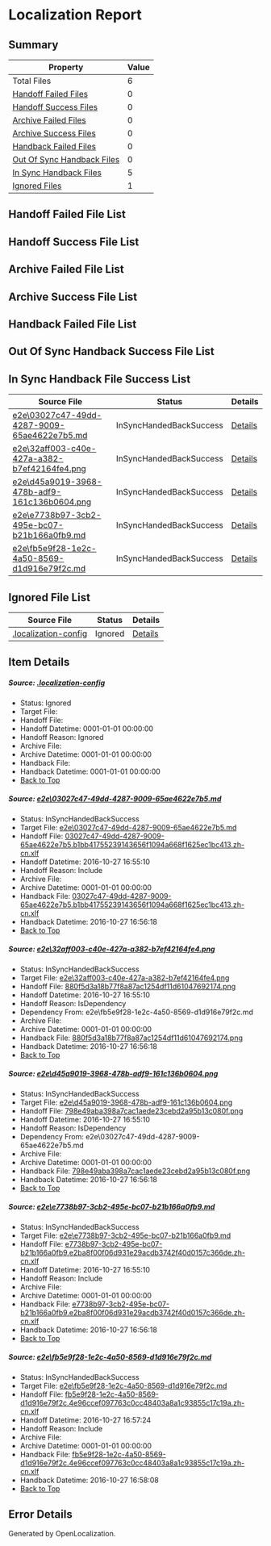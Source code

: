 # <a name='report-top'></a> Localization Report

## Summary
 Property | Value 
 -------- | ----- 
 Total Files | 6
[ Handoff Failed Files ](#handoff-failed-list)| 0
[ Handoff Success Files ](#handoff-success-list)| 0
[ Archive Failed Files ](#archive-failed-list)| 0
[ Archive Success Files ](#archive-success-list)| 0
[ Handback Failed Files ](#handback-failed-list)| 0
[ Out Of Sync Handback Files ](#outofsync-handback-success-list)| 0
[ In Sync Handback Files ](#insync-handback-success-list)| 5
[ Ignored Files ](#ignored-list)| 1

## <a name='handoff-failed-list'></a> Handoff Failed File List

## <a name='handoff-success-list'></a> Handoff Success File List

## <a name='archive-failed-list'></a> Archive Failed File List

## <a name='archive-success-list'></a> Archive Success File List

## <a name='handback-failed-list'></a> Handback Failed File List

## <a name='outofsync-handback-success-list'></a> Out Of Sync Handback Success File List

## <a name='insync-handback-success-list'></a> In Sync Handback File Success List
 Source File | Status | Details 
 ----------- | ------ | ------- 
 [e2e\03027c47-49dd-4287-9009-65ae4622e7b5.md](https://github.com/OpenLocalizationTestOrg/ol-test0/blob/12d40399e40329c8ac0394fbd6f3524ef0caa937/e2e/03027c47-49dd-4287-9009-65ae4622e7b5.md) | InSyncHandedBackSuccess | [Details](#b5be80d43c5600bc378b01fb9169cf282365557f1)
 [e2e\32aff003-c40e-427a-a382-b7ef42164fe4.png](https://github.com/OpenLocalizationTestOrg/ol-test0/blob/12d40399e40329c8ac0394fbd6f3524ef0caa937/e2e/32aff003-c40e-427a-a382-b7ef42164fe4.png) | InSyncHandedBackSuccess | [Details](#880f5d3a18b77f8a87ac1254df11d610476921742)
 [e2e\d45a9019-3968-478b-adf9-161c136b0604.png](https://github.com/OpenLocalizationTestOrg/ol-test0/blob/12d40399e40329c8ac0394fbd6f3524ef0caa937/e2e/d45a9019-3968-478b-adf9-161c136b0604.png) | InSyncHandedBackSuccess | [Details](#798e49aba398a7cac1aede23cebd2a95b13c080f3)
 [e2e\e7738b97-3cb2-495e-bc07-b21b166a0fb9.md](https://github.com/OpenLocalizationTestOrg/ol-test0/blob/12d40399e40329c8ac0394fbd6f3524ef0caa937/e2e/e7738b97-3cb2-495e-bc07-b21b166a0fb9.md) | InSyncHandedBackSuccess | [Details](#10e87732d698130468b659e29e414bfebeb717264)
 [e2e\fb5e9f28-1e2c-4a50-8569-d1d916e79f2c.md](https://github.com/OpenLocalizationTestOrg/ol-test0/blob/3a7e4431628759666d538f32f0037f7c2720745a/e2e/fb5e9f28-1e2c-4a50-8569-d1d916e79f2c.md) | InSyncHandedBackSuccess | [Details](#e7da2f6fbd46dcccc3adc3225a7b243909fa742b5)

## <a name='ignored-list'></a> Ignored File List
 Source File | Status | Details 
 ----------- | ------ | ------- 
 [.localization-config](https://github.com/OpenLocalizationTestOrg/ol-test0/blob/3a7e4431628759666d538f32f0037f7c2720745a/.localization-config) | Ignored | [Details](#c268a05ecaa7ec85942ed632c29928ee5bd6da8d0)

## Item Details
##### <a name='c268a05ecaa7ec85942ed632c29928ee5bd6da8d0'></a> Source: [.localization-config](https://github.com/OpenLocalizationTestOrg/ol-test0/blob/3a7e4431628759666d538f32f0037f7c2720745a/.localization-config)
* Status: Ignored
* Target File: 
* Handoff File: 
* Handoff Datetime: 0001-01-01 00:00:00
* Handoff Reason: Ignored
* Archive File: 
* Archive Datetime: 0001-01-01 00:00:00
* Handback File: 
* Handback Datetime: 0001-01-01 00:00:00
* [Back to Top](#report-top)

##### <a name='b5be80d43c5600bc378b01fb9169cf282365557f1'></a> Source: [e2e\03027c47-49dd-4287-9009-65ae4622e7b5.md](https://github.com/OpenLocalizationTestOrg/ol-test0/blob/12d40399e40329c8ac0394fbd6f3524ef0caa937/e2e/03027c47-49dd-4287-9009-65ae4622e7b5.md)
* Status: InSyncHandedBackSuccess
* Target File: [e2e\03027c47-49dd-4287-9009-65ae4622e7b5.md](https://github.com/OpenLocalizationTestOrg/ol-test0-zhcn/blob/c93e5f1cb8b75166eafc191752f2f98b49be4757/e2e/03027c47-49dd-4287-9009-65ae4622e7b5.md)
* Handoff File: [03027c47-49dd-4287-9009-65ae4622e7b5.b1bb41755239143656f1094a668f1625ec1bc413.zh-cn.xlf](https://github.com/OpenLocalizationTestOrg/ol-test0-handoff/blob/4f0c16555bb7607dbc1065e66a1e1a8ea02726e5/ol-handoff/OpenLocalizationTestOrg/ol-test0-zhcn/shujia/ht/03027c47-49dd-4287-9009-65ae4622e7b5.b1bb41755239143656f1094a668f1625ec1bc413.zh-cn.xlf)
* Handoff Datetime: 2016-10-27 16:55:10
* Handoff Reason: Include
* Archive File: 
* Archive Datetime: 0001-01-01 00:00:00
* Handback File: [03027c47-49dd-4287-9009-65ae4622e7b5.b1bb41755239143656f1094a668f1625ec1bc413.zh-cn.xlf](https://github.com/OpenLocalizationTestOrg/ol-test0-handback/blob/cd0f796f0955d3e5cd1e8ee6539746cd49b75d8b/ol-handback/OpenLocalizationTestOrg/ol-test0-zhcn/shujia/ht/03027c47-49dd-4287-9009-65ae4622e7b5.b1bb41755239143656f1094a668f1625ec1bc413.zh-cn.xlf)
* Handback Datetime: 2016-10-27 16:56:18
* [Back to Top](#report-top)

##### <a name='880f5d3a18b77f8a87ac1254df11d610476921742'></a> Source: [e2e\32aff003-c40e-427a-a382-b7ef42164fe4.png](https://github.com/OpenLocalizationTestOrg/ol-test0/blob/12d40399e40329c8ac0394fbd6f3524ef0caa937/e2e/32aff003-c40e-427a-a382-b7ef42164fe4.png)
* Status: InSyncHandedBackSuccess
* Target File: [e2e\32aff003-c40e-427a-a382-b7ef42164fe4.png](https://github.com/OpenLocalizationTestOrg/ol-test0-zhcn/blob/c93e5f1cb8b75166eafc191752f2f98b49be4757/e2e/32aff003-c40e-427a-a382-b7ef42164fe4.png)
* Handoff File: [880f5d3a18b77f8a87ac1254df11d61047692174.png](https://github.com/OpenLocalizationTestOrg/ol-test0-handoff/blob/4f0c16555bb7607dbc1065e66a1e1a8ea02726e5/ol-handoff/OpenLocalizationTestOrg/ol-test0-zhcn/shujia/ht/880f5d3a18b77f8a87ac1254df11d61047692174.png)
* Handoff Datetime: 2016-10-27 16:55:10
* Handoff Reason: IsDependency
* Dependency From: e2e\fb5e9f28-1e2c-4a50-8569-d1d916e79f2c.md
* Archive File: 
* Archive Datetime: 0001-01-01 00:00:00
* Handback File: [880f5d3a18b77f8a87ac1254df11d61047692174.png](https://github.com/OpenLocalizationTestOrg/ol-test0-handback/blob/cd0f796f0955d3e5cd1e8ee6539746cd49b75d8b/ol-handback/OpenLocalizationTestOrg/ol-test0-zhcn/shujia/ht/880f5d3a18b77f8a87ac1254df11d61047692174.png)
* Handback Datetime: 2016-10-27 16:56:18
* [Back to Top](#report-top)

##### <a name='798e49aba398a7cac1aede23cebd2a95b13c080f3'></a> Source: [e2e\d45a9019-3968-478b-adf9-161c136b0604.png](https://github.com/OpenLocalizationTestOrg/ol-test0/blob/12d40399e40329c8ac0394fbd6f3524ef0caa937/e2e/d45a9019-3968-478b-adf9-161c136b0604.png)
* Status: InSyncHandedBackSuccess
* Target File: [e2e\d45a9019-3968-478b-adf9-161c136b0604.png](https://github.com/OpenLocalizationTestOrg/ol-test0-zhcn/blob/c93e5f1cb8b75166eafc191752f2f98b49be4757/e2e/d45a9019-3968-478b-adf9-161c136b0604.png)
* Handoff File: [798e49aba398a7cac1aede23cebd2a95b13c080f.png](https://github.com/OpenLocalizationTestOrg/ol-test0-handoff/blob/4f0c16555bb7607dbc1065e66a1e1a8ea02726e5/ol-handoff/OpenLocalizationTestOrg/ol-test0-zhcn/shujia/ht/798e49aba398a7cac1aede23cebd2a95b13c080f.png)
* Handoff Datetime: 2016-10-27 16:55:10
* Handoff Reason: IsDependency
* Dependency From: e2e\03027c47-49dd-4287-9009-65ae4622e7b5.md
* Archive File: 
* Archive Datetime: 0001-01-01 00:00:00
* Handback File: [798e49aba398a7cac1aede23cebd2a95b13c080f.png](https://github.com/OpenLocalizationTestOrg/ol-test0-handback/blob/cd0f796f0955d3e5cd1e8ee6539746cd49b75d8b/ol-handback/OpenLocalizationTestOrg/ol-test0-zhcn/shujia/ht/798e49aba398a7cac1aede23cebd2a95b13c080f.png)
* Handback Datetime: 2016-10-27 16:56:18
* [Back to Top](#report-top)

##### <a name='10e87732d698130468b659e29e414bfebeb717264'></a> Source: [e2e\e7738b97-3cb2-495e-bc07-b21b166a0fb9.md](https://github.com/OpenLocalizationTestOrg/ol-test0/blob/12d40399e40329c8ac0394fbd6f3524ef0caa937/e2e/e7738b97-3cb2-495e-bc07-b21b166a0fb9.md)
* Status: InSyncHandedBackSuccess
* Target File: [e2e\e7738b97-3cb2-495e-bc07-b21b166a0fb9.md](https://github.com/OpenLocalizationTestOrg/ol-test0-zhcn/blob/c93e5f1cb8b75166eafc191752f2f98b49be4757/e2e/e7738b97-3cb2-495e-bc07-b21b166a0fb9.md)
* Handoff File: [e7738b97-3cb2-495e-bc07-b21b166a0fb9.e2ba8f00f06d931e29acdb3742f40d0157c366de.zh-cn.xlf](https://github.com/OpenLocalizationTestOrg/ol-test0-handoff/blob/4f0c16555bb7607dbc1065e66a1e1a8ea02726e5/ol-handoff/OpenLocalizationTestOrg/ol-test0-zhcn/shujia/ht/e7738b97-3cb2-495e-bc07-b21b166a0fb9.e2ba8f00f06d931e29acdb3742f40d0157c366de.zh-cn.xlf)
* Handoff Datetime: 2016-10-27 16:55:10
* Handoff Reason: Include
* Archive File: 
* Archive Datetime: 0001-01-01 00:00:00
* Handback File: [e7738b97-3cb2-495e-bc07-b21b166a0fb9.e2ba8f00f06d931e29acdb3742f40d0157c366de.zh-cn.xlf](https://github.com/OpenLocalizationTestOrg/ol-test0-handback/blob/cd0f796f0955d3e5cd1e8ee6539746cd49b75d8b/ol-handback/OpenLocalizationTestOrg/ol-test0-zhcn/shujia/ht/e7738b97-3cb2-495e-bc07-b21b166a0fb9.e2ba8f00f06d931e29acdb3742f40d0157c366de.zh-cn.xlf)
* Handback Datetime: 2016-10-27 16:56:18
* [Back to Top](#report-top)

##### <a name='e7da2f6fbd46dcccc3adc3225a7b243909fa742b5'></a> Source: [e2e\fb5e9f28-1e2c-4a50-8569-d1d916e79f2c.md](https://github.com/OpenLocalizationTestOrg/ol-test0/blob/3a7e4431628759666d538f32f0037f7c2720745a/e2e/fb5e9f28-1e2c-4a50-8569-d1d916e79f2c.md)
* Status: InSyncHandedBackSuccess
* Target File: [e2e\fb5e9f28-1e2c-4a50-8569-d1d916e79f2c.md](https://github.com/OpenLocalizationTestOrg/ol-test0-zhcn/blob/fc258af56b554d24045917affd49291c79722d86/e2e/fb5e9f28-1e2c-4a50-8569-d1d916e79f2c.md)
* Handoff File: [fb5e9f28-1e2c-4a50-8569-d1d916e79f2c.4e96ccef097763c0cc48403a8a1c93855c17c19a.zh-cn.xlf](https://github.com/OpenLocalizationTestOrg/ol-test0-handoff/blob/3797a6dbc27989f13d14e766cf6894d41e611f83/ol-handoff/OpenLocalizationTestOrg/ol-test0-zhcn/shujia/ht/fb5e9f28-1e2c-4a50-8569-d1d916e79f2c.4e96ccef097763c0cc48403a8a1c93855c17c19a.zh-cn.xlf)
* Handoff Datetime: 2016-10-27 16:57:24
* Handoff Reason: Include
* Archive File: 
* Archive Datetime: 0001-01-01 00:00:00
* Handback File: [fb5e9f28-1e2c-4a50-8569-d1d916e79f2c.4e96ccef097763c0cc48403a8a1c93855c17c19a.zh-cn.xlf](https://github.com/OpenLocalizationTestOrg/ol-test0-handback/blob/94a1f8b0f6515eac631ef4a69be73219c06eba70/ol-handback/OpenLocalizationTestOrg/ol-test0-zhcn/shujia/ht/fb5e9f28-1e2c-4a50-8569-d1d916e79f2c.4e96ccef097763c0cc48403a8a1c93855c17c19a.zh-cn.xlf)
* Handback Datetime: 2016-10-27 16:58:08
* [Back to Top](#report-top)


## Error Details

Generated by OpenLocalization.
